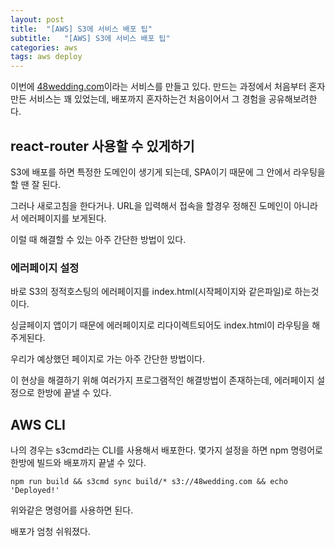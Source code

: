 ```yaml
---
layout: post
title:  "[AWS] S3에 서비스 배포 팁"
subtitle:   "[AWS] S3에 서비스 배포 팁"
categories: aws
tags: aws deploy
---
```


이번에 [48wedding.com](http://48wedding.com)이라는 서비스를 만들고 있다. 만드는 과정에서 처음부터 혼자 만든 서비스는 꽤 있었는데, 배포까지 혼자하는건 처음이어서 그 경험을 공유해보려한다.

## react-router 사용할 수 있게하기

S3에 배포를 하면 특정한 도메인이 생기게 되는데, SPA이기 때문에 그 안에서 라우팅을 할 땐 잘 된다.

그러나 새로고침을 한다거나. URL을 입력해서 접속을 할경우 정해진 도메인이 아니라서 에러페이지를 보게된다.

이럴 때 해결할 수 있는 아주 간단한 방법이 있다.

### 에러페이지 설정

바로 S3의 정적호스팅의 에러페이지를 index.html(시작페이지와 같은파일)로 하는것이다.

싱글페이지 앱이기 때문에 에러페이지로 리다이렉트되어도 index.html이 라우팅을 해주게된다.

우리가 예상했던 페이지로 가는 아주 간단한 방법이다.

이 현상을 해결하기 위해 여러가지 프로그램적인 해결방법이 존재하는데, 에러페이지 설정으로 한방에 끝낼 수 있다.

## AWS CLI

나의 경우는 s3cmd라는 CLI를 사용해서 배포한다. 몇가지 설정을 하면 npm 명령어로 한방에 빌드와 배포까지 끝낼 수 있다.

```
npm run build && s3cmd sync build/* s3://48wedding.com && echo 'Deployed!'
```

위와같은 명령어를 사용하면 된다.

배포가 엄청 쉬워졌다.
